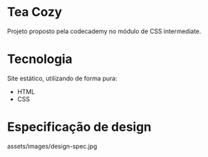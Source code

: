 # Tea Cozy
Projeto proposto pela codecademy no módulo de CSS intermediate.

# Tecnologia
Site estático, utilizando de forma pura:
- HTML
- CSS

# Especificação de design
assets/images/design-spec.jpg